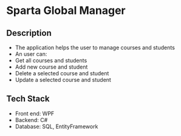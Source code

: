 # Sparta Global Manager

## Description
- The application helps the user to manage courses and students
- An user can:
- Get all courses and students
- Add new course and student
- Delete a selected course and student
- Update a selected course and student

## Tech Stack
- Front end: WPF
- Backend: C#
- Database: SQL, EntityFramework

